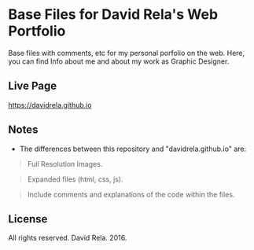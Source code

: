 # Base Files for David Rela's Web Portfolio
Base files with comments, etc for my personal porfolio on the web. Here, you can find Info about me and about my work as Graphic Designer.

## Live Page
https://davidrela.github.io

## Notes
- The differences between this repository and "davidrela.github.io" are:

> Full Resolution Images.

> Expanded files (html, css, js).

> Include comments and explanations of the code within the files.


## License
All rights reserved. David Rela. 2016.
